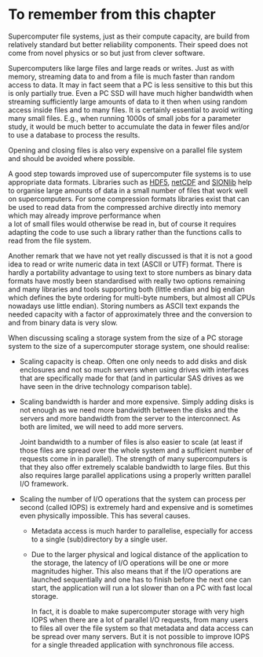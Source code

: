 # To remember from this chapter

Supercomputer file systems, just as their compute capacity, are build from relatively
standard but better reliability components. Their speed does not come from novel physics
or so but just from clever software.

Supercomputers like large files and large reads or writes. Just as with memory, streaming
data to and from a file is much faster than random access to data.
It may in fact seem that a PC is less sensitive to this but this is only partially true.
Even a PC SSD will have much higher bandwidth when streaming sufficiently large amounts
of data to it then when using random access inside files and to many files.
It is certainly essential to avoid writing many small files. E.g., when running 1000s of
small jobs for a parameter study, it would be much better to accumulate the data in 
fewer files and/or to use a database to process the results.

Opening and closing files is also very expensive on a parallel file system and should
be avoided where possible.

A good step towards improved use of supercomputer file systems is to use appropriate 
data formats. Libraries such as
[HDF5](https://www.hdfgroup.org/solutions/hdf5/),
[netCDF](https://www.unidata.ucar.edu/software/netcdf/)
and [SIONlib](https://apps.fz-juelich.de/jsc/sionlib/docu/index.html)
help to organise large amounts of data in a small number of files that work well
on supercomputers. 
For some compression formats libraries exist that can be used to read data from the
compressed archive directly into memory which may already improve performance when\
a lot of small files would otherwise be read in, but of course it requires adapting
the code to use such a library rather than the functions calls to read from the 
file system.

Another remark that we have not yet really discussed is that it is not a good idea to
read or write numeric data in text (ASCII or UTF) format. There is hardly a portability
advantage to using text to store numbers as binary data formats have mostly been standardised
with really two options remaining and many libraries and tools supporting both (little endian
and big endian which defines the byte ordering for multi-byte numbers, but almost all CPUs
nowadays use little endian). Storing numbers as ASCII text expands the needed capacity with a
factor of approximately three and the conversion to and from binary data is very slow.

When discussing scaling a storage system from the size of a PC storage system to the size of a 
supercomputer storage system, one should realise:

-   Scaling capacity is cheap. Often one only needs to add disks and disk enclosures and not so
    much servers when using drives with interfaces that are specifically made for that (and in
    particular SAS drives as we have seen in the drive technology comparison table).

-   Scaling bandwidth is harder and more expensive. Simply adding disks is not enough as we need
    more bandwidth between the disks and the servers and more bandwidth from the server to 
    the interconnect. As both are limited, we will need to add more servers.

    Joint bandwidth to a number of files is also easier to scale (at least if those files are spread
    over the whole system and a sufficient number of requests come in in parallel). The strength of many
    supercomputers is that they also offer extremely scalable bandwidth to large files. But this also
    requires large parallel applications using a properly written parallel I/O framework.

-   Scaling the number of I/O operations that the system can process per second (called IOPS) is
    extremely hard and expensive and is sometimes even physically impossible. This has several causes.
    
    -   Metadata access is much harder to parallelise, especially for access to a single (sub)directory by a single user.

    -   Due to the larger physical and logical distance of the application to the storage, the latency
        of I/O operations will be one or more magnitudes higher. This also means that if the I/O operations
        are launched sequentially and one has to finish before the next one can start, the application will
        run a lot slower than on a PC with fast local storage.

        In fact, it is doable to make supercomputer storage with very high IOPS when there are a lot of 
        parallel I/O requests, from many users to files all over the file system so that metadata and data
        access can be spread over many servers. But it is not possible to improve IOPS for a single threaded
        application with synchronous file access.




